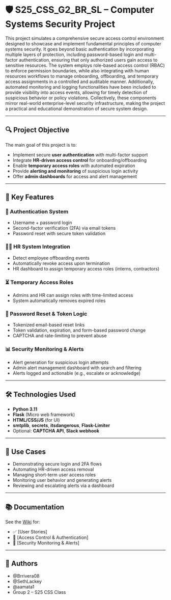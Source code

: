 # 🛡️ S25_CSS_G2_BR_SL – Computer Systems Security Project

This project simulates a comprehensive secure access control environment designed to showcase and implement fundamental principles of computer systems security. It goes beyond basic authentication by incorporating multiple layers of protection, including password-based login and multi-factor authentication, ensuring that only authorized users gain access to sensitive resources. The system employs role-based access control (RBAC) to enforce permission boundaries, while also integrating with human resources workflows to manage onboarding, offboarding, and temporary access assignments in a controlled and auditable manner. Additionally, automated monitoring and logging functionalities have been included to provide visibility into access events, allowing for timely detection of suspicious behavior or policy violations. Collectively, these components mirror real-world enterprise-level security infrastructure, making the project a practical and educational demonstration of secure system design.

---

## 🔍 Project Objective

The main goal of this project is to:

- Implement secure **user authentication** with multi-factor support
- Integrate **HR-driven access control** for onboarding/offboarding
- Enable **temporary access roles** with automated expiration
- Provide **alerting and monitoring** of suspicious login activity
- Offer **admin dashboards** for access and alert management

---

## 🚀 Key Features

### 🔐 Authentication System
- Username + password login
- Second-factor verification (2FA) via email tokens
- Password reset with secure token validation

### 🧑‍💼 HR System Integration
- Detect employee offboarding events
- Automatically revoke access upon termination
- HR dashboard to assign temporary access roles (interns, contractors)

### ⏳ Temporary Access Roles
- Admins and HR can assign roles with time-limited access
- System automatically removes expired roles

### 📨 Password Reset & Token Logic
- Tokenized email-based reset links
- Token validation, expiration, and form-based password change
- CAPTCHA and rate-limiting to prevent abuse

### 📊 Security Monitoring & Alerts
- Alert generation for suspicious login attempts
- Admin alert management dashboard with search and filtering
- Alerts logged and actionable (e.g., escalate or acknowledge)

---


## 🛠️ Technologies Used

- **Python 3.11**
- **Flask** (Micro web framework)
- **HTML/CSS/JS** (for UI)
- **smtplib**, **secrets**, **itsdangerous**, **Flask-Limiter**
- Optional: **CAPTCHA API**, **Slack webhook**

---

## 📖 Use Cases

- Demonstrating secure login and 2FA flows  
- Automating HR-driven access removal  
- Managing short-term user access roles  
- Monitoring user behavior and generating alerts  
- Reviewing and escalating alerts via a dashboard

---

## 📚 Documentation

See the [Wiki](https://github.com/Brrivera08/S25_CSS_G2_BR_SL/wiki) for:

- ✅ [User Stories]
- 🔐 [Access Control & Authentication]
- 🚨 [Security Monitoring & Alerts]

---

## 👥 Authors

- @Brrivera08  
- @SethLackey  
- @aamata1  
- Group 2 – S25 CSS Class



